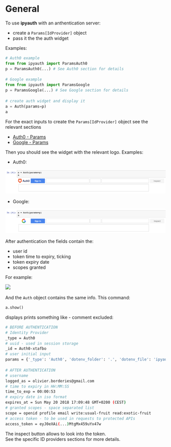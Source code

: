 
# General

To use **ipyauth** with an anthentication server:
+ create a `Params[IdProvider]` object
+ pass it the the auth widget

Examples:

```python
# Auth0 example
from from ipyauth import ParamsAuth0
p = ParamsAuth0(...) # See Auth0 section for details

# Google example
from from ipyauth import ParamsGoogle
p = ParamsGoogle(...) # See Google section for details

# create auth widget and display it
a = Auth(params=p)
a 
```

For the exact inputs to create the `Params[IdProvider]` object see the relevant sections
+ [Auth0 - Params](./Auth0.html#params)
+ [Google - Params](./Google.html#params)


Then you should see the widget with the relevant logo. Examples:

+ Auth0:

![](../img/widget-Auth0.png)

+ Google:

![](../img/widget-Google.png)

After authentication the fields contain the:
+ user id
+ token time to expiry, ticking
+ token expiry date
+ scopes granted

For example:

![](/licecap-ipyauth-auth0-2.gif)

And the `Auth` object contains the same info. This command:

```python
a.show()
```

displays prints something like - comment excluded:

```bash
# BEFORE AUTHENTICATION
# Identity Provider
_type = Auth0
# uuid - used in session storage
_id = Auth0-xtafbo
# user initial input
params = {'_type': 'Auth0', 'dotenv_folder': '.', 'dotenv_file': 'ipyauth-Auth0-demo.env', 'prefix': 'Auth0', 'domain': 'ipyauth-demo.eu.auth0.com', 'client_id': 'Ji3wK7FP8kqK8qa2qBwTDQJR9V50bAxs', 'redirect_uri': 'http://localhost:8888/callback/', 'audience': 'api/fruit', 'scope': 'write:usual-fruit read:exotic-fruit'}

# AFTER AUTHENTICATION
# username
logged_as = olivier.borderies@gmail.com
# time to expiry in HH:MM:SS
time_to_exp = 00:00:53
# expiry date in iso format
expires_at = Sun May 20 2018 17:09:48 GMT+0200 (CEST)
# granted scopes - space separated list
scope = openid profile email write:usual-fruit read:exotic-fruit
# access token - to be used in requests to protected APIs
access_token = eyJ0eXAi(...)MtgMx459uYx47w
```

The inspect button allows to look into the token.  
See the specific ID providers sections for more details.

